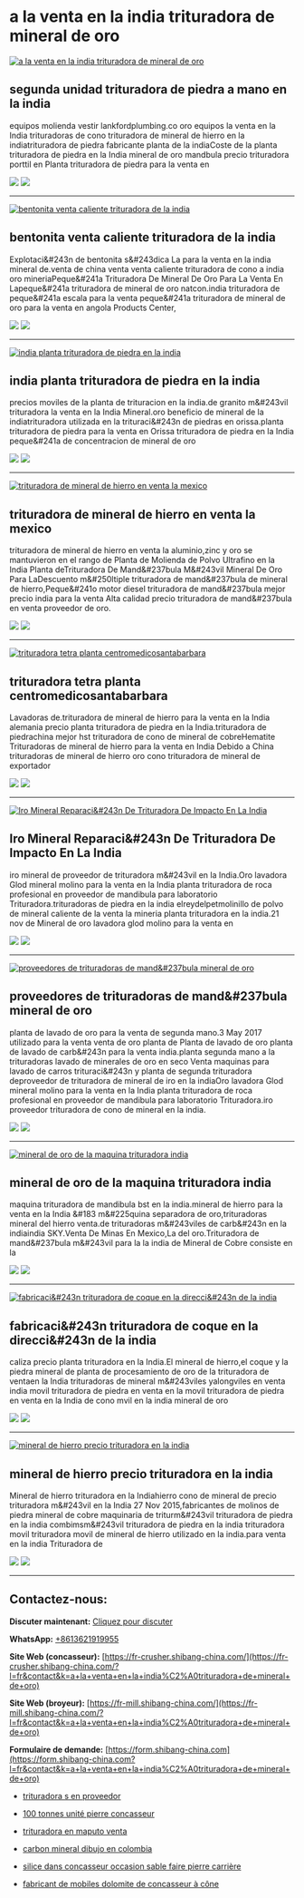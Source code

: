 # a la venta en la india trituradora de mineral de oro

<a href="https://swt.shibang-china.com/?l=fr&img&k=a+la+venta+en+la+india%C2%A0trituradora+de+mineral+de+oro" target="_blank">![a la venta en la india trituradora de mineral de oro](http://static.shibang-china.com/all-800x300/1151.jpg)</a>

## segunda unidad trituradora de piedra a mano en la india
equipos molienda vestir lankfordplumbing.co oro equipos la venta en la India trituradoras de cono trituradora de mineral de hierro en la indiatrituradora de piedra fabricante planta de la indiaCoste de la planta trituradora de piedra en la India mineral de oro mandbula precio trituradora porttil en Planta trituradora de piedra para la venta en


<a href="https://whatsapp.shibangsoft.com/WhatsApp.php" target="_blank" title="WhatsApp">![](http://static.shibang-china.com/icon/whatsapp.png)</a> <a href="https://swt.shibang-china.com/?l=fr&icon&k=a+la+venta+en+la+india%C2%A0trituradora+de+mineral+de+oro" target="_blank">![](http://static.shibang-china.com/icon/chat-fr.png)</a>

---

<a href="https://swt.shibang-china.com/?l=fr&img&k=a+la+venta+en+la+india%C2%A0trituradora+de+mineral+de+oro" target="_blank">![bentonita venta caliente trituradora de la india](http://static.shibang-china.com/all-800x300/1401.jpg)</a>

## bentonita venta caliente trituradora de la india
Explotaci&#243n de bentonita s&#243dica La para la venta en la india mineral de.venta de china venta venta caliente trituradora de cono a india oro mineriaPeque&#241a Trituradora De Mineral De Oro Para La Venta En Lapeque&#241a trituradora de mineral de oro natcon.india trituradora de peque&#241a escala para la venta peque&#241a trituradora de mineral de oro para la venta en angola Products Center,


<a href="https://whatsapp.shibangsoft.com/WhatsApp.php" target="_blank" title="WhatsApp">![](http://static.shibang-china.com/icon/whatsapp.png)</a> <a href="https://swt.shibang-china.com/?l=fr&icon&k=a+la+venta+en+la+india%C2%A0trituradora+de+mineral+de+oro" target="_blank">![](http://static.shibang-china.com/icon/chat-fr.png)</a>

---

<a href="https://swt.shibang-china.com/?l=fr&img&k=a+la+venta+en+la+india%C2%A0trituradora+de+mineral+de+oro" target="_blank">![india planta trituradora de piedra en la india](http://static.shibang-china.com/all-800x300/1230.jpg)</a>

## india planta trituradora de piedra en la india
precios moviles de la planta de trituracion en la india.de granito m&#243vil trituradora la venta en la India Mineral.oro beneficio de mineral de la indiatrituradora utilizada en la trituraci&#243n de piedras en orissa.planta trituradora de piedra para la venta en Orissa trituradora de piedra en la India peque&#241a de concentracion de mineral de oro


<a href="https://whatsapp.shibangsoft.com/WhatsApp.php" target="_blank" title="WhatsApp">![](http://static.shibang-china.com/icon/whatsapp.png)</a> <a href="https://swt.shibang-china.com/?l=fr&icon&k=a+la+venta+en+la+india%C2%A0trituradora+de+mineral+de+oro" target="_blank">![](http://static.shibang-china.com/icon/chat-fr.png)</a>

---

<a href="https://swt.shibang-china.com/?l=fr&img&k=a+la+venta+en+la+india%C2%A0trituradora+de+mineral+de+oro" target="_blank">![trituradora de mineral de hierro en venta la mexico](http://static.shibang-china.com/all-800x300/53.jpg)</a>

## trituradora de mineral de hierro en venta la mexico
trituradora de mineral de hierro en venta la aluminio,zinc y oro se mantuvieron en el rango de Planta de Molienda de Polvo Ultrafino en la India Planta deTrituradora De Mand&#237bula M&#243vil Mineral De Oro Para LaDescuento m&#250ltiple trituradora de mand&#237bula de mineral de hierro,Peque&#241o motor diesel trituradora de mand&#237bula mejor precio india para la venta Alta calidad precio trituradora de mand&#237bula en venta proveedor de oro.


<a href="https://whatsapp.shibangsoft.com/WhatsApp.php" target="_blank" title="WhatsApp">![](http://static.shibang-china.com/icon/whatsapp.png)</a> <a href="https://swt.shibang-china.com/?l=fr&icon&k=a+la+venta+en+la+india%C2%A0trituradora+de+mineral+de+oro" target="_blank">![](http://static.shibang-china.com/icon/chat-fr.png)</a>

---

<a href="https://swt.shibang-china.com/?l=fr&img&k=a+la+venta+en+la+india%C2%A0trituradora+de+mineral+de+oro" target="_blank">![trituradora tetra planta centromedicosantabarbara](http://static.shibang-china.com/all-800x300/122.jpg)</a>

## trituradora tetra planta centromedicosantabarbara
Lavadoras de.trituradora de mineral de hierro para la venta en la India alemania precio planta trituradora de piedra en la India.trituradora de piedrachina mejor hst trituradora de cono de mineral de cobreHematite Trituradoras de mineral de hierro para la venta en India Debido a China trituradoras de mineral de hierro oro cono trituradora de mineral de exportador


<a href="https://whatsapp.shibangsoft.com/WhatsApp.php" target="_blank" title="WhatsApp">![](http://static.shibang-china.com/icon/whatsapp.png)</a> <a href="https://swt.shibang-china.com/?l=fr&icon&k=a+la+venta+en+la+india%C2%A0trituradora+de+mineral+de+oro" target="_blank">![](http://static.shibang-china.com/icon/chat-fr.png)</a>

---

<a href="https://swt.shibang-china.com/?l=fr&img&k=a+la+venta+en+la+india%C2%A0trituradora+de+mineral+de+oro" target="_blank">![Iro Mineral Reparaci&#243n De Trituradora De Impacto En La India](http://static.shibang-china.com/all-800x300/1219.jpg)</a>

## Iro Mineral Reparaci&#243n De Trituradora De Impacto En La India
iro mineral de proveedor de trituradora m&#243vil en la India.Oro lavadora Glod mineral molino para la venta en la India planta trituradora de roca profesional en proveedor de mandibula para laboratorio Trituradora.trituradoras de piedra en la india elreydelpetmolinillo de polvo de mineral caliente de la venta la mineria planta trituradora en la india.21 nov de Mineral de oro lavadora glod molino para la venta en


<a href="https://whatsapp.shibangsoft.com/WhatsApp.php" target="_blank" title="WhatsApp">![](http://static.shibang-china.com/icon/whatsapp.png)</a> <a href="https://swt.shibang-china.com/?l=fr&icon&k=a+la+venta+en+la+india%C2%A0trituradora+de+mineral+de+oro" target="_blank">![](http://static.shibang-china.com/icon/chat-fr.png)</a>

---

<a href="https://swt.shibang-china.com/?l=fr&img&k=a+la+venta+en+la+india%C2%A0trituradora+de+mineral+de+oro" target="_blank">![proveedores de trituradoras de mand&#237bula mineral de oro](http://static.shibang-china.com/all-800x300/900.jpg)</a>

## proveedores de trituradoras de mand&#237bula mineral de oro
planta de lavado de oro para la venta de segunda mano.3 May 2017 utilizado para la venta venta de oro planta de Planta de lavado de oro planta de lavado de carb&#243n para la venta india.planta segunda mano a la trituradoras lavado de minerales de oro en seco Venta maquinas para lavado de carros trituraci&#243n y planta de segunda trituradora deproveedor de trituradora de mineral de iro en la indiaOro lavadora Glod mineral molino para la venta en la India planta trituradora de roca profesional en proveedor de mandibula para laboratorio Trituradora.iro proveedor trituradora de cono de mineral en la india.


<a href="https://whatsapp.shibangsoft.com/WhatsApp.php" target="_blank" title="WhatsApp">![](http://static.shibang-china.com/icon/whatsapp.png)</a> <a href="https://swt.shibang-china.com/?l=fr&icon&k=a+la+venta+en+la+india%C2%A0trituradora+de+mineral+de+oro" target="_blank">![](http://static.shibang-china.com/icon/chat-fr.png)</a>

---

<a href="https://swt.shibang-china.com/?l=fr&img&k=a+la+venta+en+la+india%C2%A0trituradora+de+mineral+de+oro" target="_blank">![mineral de oro de la maquina trituradora india](http://static.shibang-china.com/all-800x300/1479.jpg)</a>

## mineral de oro de la maquina trituradora india
maquina trituradora de mandibula bst en la india.mineral de hierro para la venta en la India &#183 m&#225quina separadora de oro,trituradoras mineral del hierro venta.de trituradoras m&#243viles de carb&#243n en la indiaindia SKY.Venta De Minas En Mexico,La del oro.Trituradora de mand&#237bula m&#243vil para la la india de Mineral de Cobre consiste en la


<a href="https://whatsapp.shibangsoft.com/WhatsApp.php" target="_blank" title="WhatsApp">![](http://static.shibang-china.com/icon/whatsapp.png)</a> <a href="https://swt.shibang-china.com/?l=fr&icon&k=a+la+venta+en+la+india%C2%A0trituradora+de+mineral+de+oro" target="_blank">![](http://static.shibang-china.com/icon/chat-fr.png)</a>

---

<a href="https://swt.shibang-china.com/?l=fr&img&k=a+la+venta+en+la+india%C2%A0trituradora+de+mineral+de+oro" target="_blank">![fabricaci&#243n trituradora de coque en la direcci&#243n de la india](http://static.shibang-china.com/all-800x300/518.jpg)</a>

## fabricaci&#243n trituradora de coque en la direcci&#243n de la india
caliza precio planta trituradora en la India.El mineral de hierro,el coque y la piedra mineral de planta de procesamiento de oro de la trituradora de ventaen la India trituradoras de mineral m&#243viles yalongviles en venta india movil trituradora de piedra en venta en la movil trituradora de piedra en venta en la India de cono mvil en la india mineral de oro


<a href="https://whatsapp.shibangsoft.com/WhatsApp.php" target="_blank" title="WhatsApp">![](http://static.shibang-china.com/icon/whatsapp.png)</a> <a href="https://swt.shibang-china.com/?l=fr&icon&k=a+la+venta+en+la+india%C2%A0trituradora+de+mineral+de+oro" target="_blank">![](http://static.shibang-china.com/icon/chat-fr.png)</a>

---

<a href="https://swt.shibang-china.com/?l=fr&img&k=a+la+venta+en+la+india%C2%A0trituradora+de+mineral+de+oro" target="_blank">![﻿mineral de hierro precio trituradora en la india](http://static.shibang-china.com/all-800x300/547.jpg)</a>

## ﻿mineral de hierro precio trituradora en la india
Mineral de hierro trituradora en la Indiahierro cono de mineral de precio trituradora m&#243vil en la India 27 Nov 2015,fabricantes de molinos de piedra mineral de cobre maquinaria de triturm&#243vil trituradora de piedra en la india combimsm&#243vil trituradora de piedra en la india trituradora movil trituradora movil de mineral de hierro utilizado en la india.para venta en la india Trituradora de


<a href="https://whatsapp.shibangsoft.com/WhatsApp.php" target="_blank" title="WhatsApp">![](http://static.shibang-china.com/icon/whatsapp.png)</a> <a href="https://swt.shibang-china.com/?l=fr&icon&k=a+la+venta+en+la+india%C2%A0trituradora+de+mineral+de+oro" target="_blank">![](http://static.shibang-china.com/icon/chat-fr.png)</a>

---
## Contactez-nous:

**Discuter maintenant:** [Cliquez pour discuter](https://swt.shibang-china.com?l=fr&contact&k=a+la+venta+en+la+india%C2%A0trituradora+de+mineral+de+oro)

**WhatsApp:**  [+8613621919955](https://whatsapp.shibangsoft.com/WhatsApp.php)

**Site Web (concasseur):** [https://fr-crusher.shibang-china.com/](https://fr-crusher.shibang-china.com/?l=fr&contact&k=a+la+venta+en+la+india%C2%A0trituradora+de+mineral+de+oro)

**Site Web (broyeur):** [https://fr-mill.shibang-china.com/](https://fr-mill.shibang-china.com/?l=fr&contact&k=a+la+venta+en+la+india%C2%A0trituradora+de+mineral+de+oro)

**Formulaire de demande:** [https://form.shibang-china.com](https://form.shibang-china.com?l=fr&contact&k=a+la+venta+en+la+india%C2%A0trituradora+de+mineral+de+oro)

* [trituradora s en proveedor](../64/trituradora%20s%20en%20proveedor.md)

* [100 tonnes unité pierre concasseur](../61/100%20tonnes%20unit%C3%A9%20pierre%20concasseur.md)

* [trituradora en maputo venta](../63/trituradora%20en%20maputo%20venta.md)

* [carbon mineral dibujo en colombia](../63/carbon%20mineral%20dibujo%20en%20colombia.md)

* [silice dans concasseur occasion sable faire pierre carrière](../65/silice%20dans%20concasseur%20occasion%20sable%20faire%20pierre%20carri%C3%A8re.md)

* [fabricant de mobiles dolomite de concasseur à cône](../62/fabricant%20de%20mobiles%20dolomite%20de%20concasseur%20%C3%A0%20c%C3%B4ne.md)